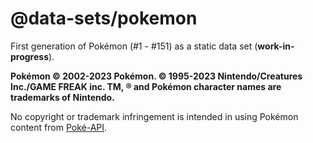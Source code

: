 # @data-sets/pokemon

First generation of Pokémon (#1 - #151) as a static data set (**work-in-progress**).

**Pokémon © 2002-2023 Pokémon. © 1995-2023 Nintendo/Creatures Inc./GAME FREAK inc. TM, ® and Pokémon character names are trademarks of Nintendo.**

No copyright or trademark infringement is intended in using Pokémon content from [Poké-API](https://pokeapi.co).
